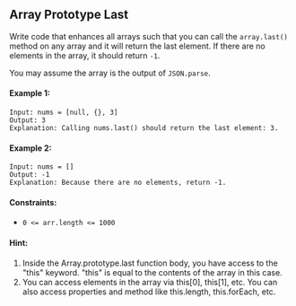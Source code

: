 ## Array Prototype Last

Write code that enhances all arrays such that you can call the `array.last()` method on any array and it will return the last element. If there are no elements in the array, it should return `-1`.

You may assume the array is the output of `JSON.parse`.

#### Example 1:

```
Input: nums = [null, {}, 3]
Output: 3
Explanation: Calling nums.last() should return the last element: 3.
```

#### Example 2:

```
Input: nums = []
Output: -1
Explanation: Because there are no elements, return -1.
```

#### Constraints:

- `0 <= arr.length <= 1000`

#### Hint:

1. Inside the Array.prototype.last function body, you have access to the "this" keyword. "this" is equal to the contents of the array in this case.
2. You can access elements in the array via this[0], this[1], etc. You can also access properties and method like this.length, this.forEach, etc.
